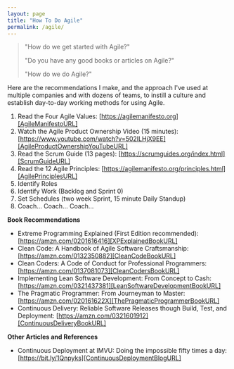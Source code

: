 ```yaml
---
layout: page
title: "How To Do Agile"
permalink: /agile/
---
```


> "How do we get started with Agile?"
>
> "Do you have any good books or articles on Agile?"
>
> "How do we do Agile?"

Here are the recommendations I make, and the approach I've used at multiple companies and with dozens of teams,
to instill a culture and establish day-to-day working methods for using Agile.

1. Read the Four Agile Values: [https://agilemanifesto.org][AgileManifestoURL]
1. Watch the Agile Product Ownership Video (15 minutes): [https://www.youtube.com/watch?v=502ILHjX9EE][AgileProductOwnershipYouTubeURL]
1. Read the Scrum Guide (13 pages): [https://scrumguides.org/index.html][ScrumGuideURL]
1. Read the 12 Agile Principles: [https://agilemanifesto.org/principles.html][AgilePrinciplesURL]
1. Identify Roles
1. Identify Work (Backlog and Sprint 0)
1. Set Schedules (two week Sprint, 15 minute Daily Standup)
1. Coach... Coach... Coach...

**Book Recommendations**

- Extreme Programming Explained (First Edition recommended): [https://amzn.com/0201616416][XPExplainedBookURL]
- Clean Code: A Handbook of Agile Software Craftsmanship: [https://amzn.com/0132350882][CleanCodeBookURL]
- Clean Coders: A Code of Conduct for Professional Programmers: [https://amzn.com/0137081073][CleanCodersBookURL]
- Implementing Lean Software Development: From Concept to Cash: [https://amzn.com/0321437381][LeanSoftwareDevelopmentBookURL]
- The Pragmatic Programmer: From Journeyman to Master: [https://amzn.com/020161622X][ThePragmaticProgrammerBookURL]
- Continuous Delivery: Reliable Software Releases though Build, Test, and Deployment: [https://amzn.com/0321601912][ContinuousDeliveryBookURL]

**Other Articles and References**

- Continuous Deployment at IMVU: Doing the impossible fifty times a day: [https://bit.ly/1Qnpyks][ContinuousDeploymentBlogURL]

[AgileManifestoURL]: https://agilemanifesto.org
[AgileProductOwnershipYouTubeURL]: https://www.youtube.com/watch?v=502ILHjX9EE
[ScrumGuideURL]: https://scrumguides.org/index.html
[AgilePrinciplesURL]: https://agilemanifesto.org/principles.html
[XPExplainedBookURL]: https://amzn.com/0201616416
[CleanCodeBookURL]: https://amzn.com/0132350882
[CleanCodersBookURL]: https://amzn.com/0137081073
[LeanSoftwareDevelopmentBookURL]: https://amzn.com/0321437381
[ThePragmaticProgrammerBookURL]: https://amzn.com/020161622X
[ContinuousDeliveryBookURL]: https://amzn.com/0321601912
[ContinuousDeploymentBlogURL]: https://bit.ly/1Qnpyks
[AgileProductOwnershipBlogURL]: https://blog.crisp.se/2012/10/25/henrikkniberg/agile-product-ownership-in-a-nutshell
[HenrikKnibergBioURL]: https://www.scrumalliance.org/community/profile/hkniberg

